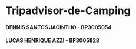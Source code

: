 # Tripadvisor-de-Camping

#### DENNIS SANTOS JACINTHO - BP3005054
#### LUCAS HENRIQUE AZZI - BP3005828

